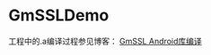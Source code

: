 # GmSSLDemo

工程中的.a编译过程参见博客： [GmSSL Android库编译](https://www.cnblogs.com/freedreamnight/p/14745843.html)
